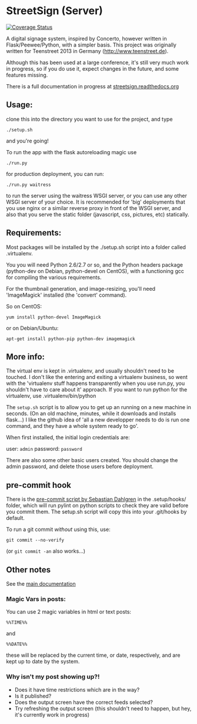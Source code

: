 # StreetSign (Server)

[![Coverage Status](https://coveralls.io/repos/danthedeckie/streetsign/badge.png)](https://coveralls.io/r/danthedeckie/streetsign)

A digital signage system, inspired by Concerto, however written in Flask/Peewee/Python,
with a simpler basis.  This project was originally written for Teenstreet 2013 in Germany
(http://www.teenstreet.de).

Although this has been used at a large conference, it's still very much work in progress,
so if you do use it, expect changes in the future, and some features missing.

There is a full documentation in progress at [streetsign.readthedocs.org](http://streetsign.readthedocs.org/en/latest/)

## Usage:

clone this into the directory you want to use for the project, and type

    ./setup.sh

and you're going!

To run the app with the flask autoreloading magic use

    ./run.py

for production deployment, you can run:

    ./run.py waitress

to run the server using the waitress WSGI server, or you can use any other WSGI server of your choice.  It is recommended for 'big' deployments that you use nginx or a similar reverse proxy in front of the WSGI server, and also that you serve the static folder (javascript, css, pictures, etc) statically.

## Requirements:

Most packages will be installed by the ./setup.sh script into a folder called .virtualenv.

You you will need Python 2.6/2.7 or so, and the Python headers package (python-dev on Debian, python-devel on CentOS),
with a  functioning gcc for compiling the various requirements.

For the thumbnail generation, and image-resizing, you'll need 'ImageMagick' installed (the 'convert' command).

So on CentOS:

    yum install python-devel ImageMagick

or on Debian/Ubuntu:

    apt-get install python-pip python-dev imagemagick

## More info:

The virtual env is kept in .virtualenv, and usually shouldn't need to be touched.  I don't like the entering and exiting a virtualenv business, so went with the 'virtualenv stuff happens transparently when you use run.py, you shouldn't have to care about it' approach.  If you want to run python for the virtualenv, use .virtualenv/bin/python

The `setup.sh` script is to allow you to get up an running on a new machine in seconds. (On an old machine, minutes, while it downloads and installs flask...)  I like the github idea of 'all a new developper needs to do is run one command, and they have a whole system ready to go'.

When first installed, the initial login credentials are:

user: `admin`
password: `password`

There are also some other basic users created.  You should change the admin password, and delete those users before deployment.

## pre-commit hook
There is the [pre-commit script by Sebastian Dahlgren](https://github.com/sebdah/git-pylint-commit-hook) in the .setup/hooks/ folder, which will run pylint on python scripts to check they are valid before you commit them. The setup.sh script will copy this into your .git/hooks by default.

To run a git commit *without* using this, use:

    git commit --no-verify

(or `git commit -an` also works...) 


## Other notes

See the [main documentation](http://streetsign.readthedocs.org/en/latest)

### Magic Vars in posts:

You can use 2 magic variables in html or text posts:

    %%TIME%%

and

    %%DATE%%

these will be replaced by the current time, or date, respectively, and are kept
up to date by the system.

### Why isn't my post showing up?!

- Does it have time restrictions which are in the way?
- Is it published?
- Does the output screen have the correct feeds selected?
- Try refreshing the output screen (this shouldn't need to happen, but hey, it's currently work in progress)
